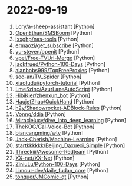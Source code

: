 # 2022-09-19

1. [Lcry/a-sheep-assistant](https://github.com/Lcry/a-sheep-assistant "羊了个羊助手，羊了个羊一键闯关，本项目仅用于学习研究使用，请勿将本项目的任何内容用于商业或非法目的，否则后果自负。保姆级学习教程关注作者公众号： 《码上有效率》，口令羊了个羊") [Python]
2. [OpenEthan/SMSBoom](https://github.com/OpenEthan/SMSBoom "短信轰炸/短信测压/ | 一个健壮免费的python短信轰炸程序，专门炸坏蛋蛋，百万接口，多线程全自动添加有效接口，支持异步协程百万并发，全免费的短信轰炸工具！！hongkonger开发全网首发！！") [Python]
3. [jxxghp/nas-tools](https://github.com/jxxghp/nas-tools "NAS媒体库资源归集、整理自动化工具") [Python]
4. [ermaozi/get_subscribe](https://github.com/ermaozi/get_subscribe "✈️ 免费机场 / 免费VPN -> 自动获取免 clash/v2ray/trojan/sr/ssr 订阅链接，间隔12小时持续更新 | 科学上网 | 翻墙") [Python]
5. [yu-steven/openit](https://github.com/yu-steven/openit "致力于打造免费无感的翻墙环境") [Python]
6. [vpei/Free-TVUrl-Merge](https://github.com/vpei/Free-TVUrl-Merge "免费电视台网址聚合，测试不能用链接。TVBox、Pluto Player、猫影视TV等影视播放软件通用接口都可使用。Pluto兼容性最强。") [Python]
7. [jackfrued/Python-100-Days](https://github.com/jackfrued/Python-100-Days "Python - 100天从新手到大师") [Python]
8. [alanbobs999/TopFreeProxies](https://github.com/alanbobs999/TopFreeProxies "高质量免费节点分享，以及订阅链接收集。") [Python]
9. [sec-an/TV_Spider](https://github.com/sec-an/TV_Spider "TVBoxOSC 服务端爬虫 Custom Server Spider for Tv Written in Python3") [Python]
10. [xiaotudui/pytorch-tutorial](https://github.com/xiaotudui/pytorch-tutorial "PyTorch深度学习快速入门教程（绝对通俗易懂！）") [Python]
11. [LmeSzinc/AzurLaneAutoScript](https://github.com/LmeSzinc/AzurLaneAutoScript "Azur Lane bot (CN/EN/JP/TW) 碧蓝航线脚本 | 无缝委托科研，全自动大世界") [Python]
12. [HibiKier/zhenxun_bot](https://github.com/HibiKier/zhenxun_bot "基于 Nonebot2 和 go-cqhttp 开发，以 postgresql 作为数据库，非常可爱的绪山真寻bot") [Python]
13. [HaujetZhao/QuickHand](https://github.com/HaujetZhao/QuickHand "快速的仿手写文字的图片生成器。基于 https://github.com/Gsllchb/Handright/ 的 GUI。") [Python]
14. [h2y/Shadowrocket-ADBlock-Rules](https://github.com/h2y/Shadowrocket-ADBlock-Rules "提供多款 Shadowrocket 规则，带广告过滤功能。用于 iOS 未越狱设备选择性地自动翻墙。") [Python]
15. [Vonng/ddia](https://github.com/Vonng/ddia "《Designing Data-Intensive Application》DDIA中文翻译") [Python]
16. [Miraclelucy/dive_into_deep_learning](https://github.com/Miraclelucy/dive_into_deep_learning "✔️李沐 【动手学深度学习】课程学习笔记：使用pycharm编程，基于pytorch框架实现。") [Python]
17. [TheKOG/Gal-Voice-Bot](https://github.com/TheKOG/Gal-Voice-Bot "") [Python]
18. [biancangming/wtv](https://github.com/biancangming/wtv "解决电脑、手机看电视直播的苦恼，收集各种直播源，电视直播网站") [Python]
19. [Jack-Cherish/Machine-Learning](https://github.com/Jack-Cherish/Machine-Learning "⚡机器学习实战（Python3）：kNN、决策树、贝叶斯、逻辑回归、SVM、线性回归、树回归") [Python]
20. [startkkkkkk/Beijing_Daxuexi_Simple](https://github.com/startkkkkkk/Beijing_Daxuexi_Simple "北京 青年大学习 使用Github Actions自动完成") [Python]
21. [Threekiii/Awesome-Redteam](https://github.com/Threekiii/Awesome-Redteam "一个红队知识仓库") [Python]
22. [XX-net/XX-Net](https://github.com/XX-net/XX-Net "A proxy tool to bypass GFW.") [Python]
23. [ZiniuLu/Python-100-Days](https://github.com/ZiniuLu/Python-100-Days "出处：https://github.com/jackfrued/Python-100-Days.git") [Python]
24. [Limour-dev/daily_fudan_core](https://github.com/Limour-dev/daily_fudan_core "daily_fudan的代码，无需fork；请fork https://github.com/Limour-dev/daily_fudan_actions 来自动执行该repo下的最新代码。有问题请提issue") [Python]
25. [tonquer/JMComic-qt](https://github.com/tonquer/JMComic-qt "禁漫天堂，18comic，使用qt实现的PC客户端，支持Windows，Linux，MacOS") [Python]
